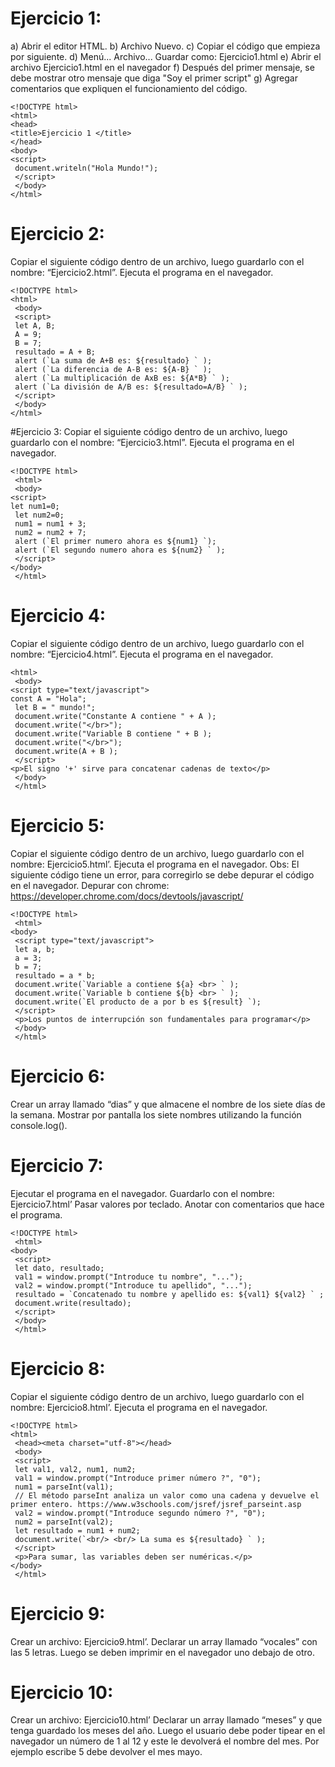 # Ejercicio 1: 
a) Abrir el editor HTML. 
b) Archivo Nuevo. 
c) Copiar el código que empieza por <!DOCTYPE html> siguiente. 
d) Menú... Archivo... Guardar como: Ejercicio1.html 
e) Abrir el archivo Ejercicio1.html en el navegador 
f) Después del primer mensaje, se debe mostrar otro mensaje que diga "Soy el primer script"
g) Agregar comentarios que expliquen el funcionamiento del código.
``` 
<!DOCTYPE html> 
<html> 
<head> 
<title>Ejercicio 1 </title> 
</head> 
<body> 
<script>
 document.writeln("Hola Mundo!");
 </script>
 </body> 
</html>
```

# Ejercicio 2:
 Copiar el siguiente código dentro de un archivo, luego guardarlo con el nombre: “Ejercicio2.html”. Ejecuta el programa en el navegador.
```
<!DOCTYPE html> 
<html>
 <body>
 <script>
 let A, B;
 A = 9;
 B = 7;
 resultado = A + B;
 alert (`La suma de A+B es: ${resultado} ` );
 alert (`La diferencia de A-B es: ${A-B} ` );
 alert (`La multiplicación de AxB es: ${A*B} ` );
 alert (`La división de A/B es: ${resultado=A/B} ` );
 </script>
 </body> 
</html>
```

#Ejercicio 3:
 Copiar el siguiente código dentro de un archivo, luego guardarlo con el nombre: “Ejercicio3.html”. Ejecuta el programa en el navegador.
```
<!DOCTYPE html>
 <html>
 <body> 
<script> 
let num1=0;
 let num2=0;
 num1 = num1 + 3;
 num2 = num2 + 7;
 alert (`El primer numero ahora es ${num1} `);
 alert (`El segundo numero ahora es ${num2} ` );
 </script> 
</body>
 </html>
```

# Ejercicio 4:
 Copiar el siguiente código dentro de un archivo, luego guardarlo con el nombre: “Ejercicio4.html”. Ejecuta el programa en el navegador.
``` 
<html>
 <body> 
<script type="text/javascript">
const A = "Hola";
 let B = " mundo!";
 document.write("Constante A contiene " + A );
 document.write("</br>");
 document.write("Variable B contiene " + B );
 document.write("</br>");
 document.write(A + B );
 </script> 
<p>El signo '+' sirve para concatenar cadenas de texto</p>
 </body>
 </html>
```

# Ejercicio 5:
 Copiar el siguiente código dentro de un archivo, luego guardarlo con el nombre: Ejercicio5.html’. Ejecuta el programa en el navegador. Obs: El siguiente código tiene un error, para corregirlo se debe depurar el código en el navegador. Depurar con chrome: https://developer.chrome.com/docs/devtools/javascript/
``` 
<!DOCTYPE html>
 <html>
<body>
 <script type="text/javascript">
 let a, b;
 a = 3;
 b = 7;
 resultado = a * b;
 document.write(`Variable a contiene ${a} <br> ` );
 document.write(`Variable b contiene ${b} <br> ` );
 document.write(`El producto de a por b es ${result} `);
 </script>
 <p>Los puntos de interrupción son fundamentales para programar</p>
 </body>
 </html>
```


# Ejercicio 6:
 Crear un array llamado “dias” y que almacene el nombre de los siete días de la semana. Mostrar por pantalla los siete nombres utilizando la función console.log().


# Ejercicio 7:
 Ejecutar el programa en el navegador. Guardarlo con el nombre: Ejercicio7.html’ Pasar valores por teclado. Anotar con comentarios que hace el programa.
``` 
<!DOCTYPE html>
 <html> 
<body>
 <script>
 let dato, resultado;
 val1 = window.prompt("Introduce tu nombre", "...");
 val2 = window.prompt("Introduce tu apellido", "...");
 resultado = `Concatenado tu nombre y apellido es: ${val1} ${val2} ` ;
 document.write(resultado);
 </script>
 </body>
 </html>
```

# Ejercicio 8:
 Copiar el siguiente código dentro de un archivo, luego guardarlo con el nombre: Ejercicio8.html’. Ejecuta el programa en el navegador.
``` 
<!DOCTYPE html> 
<html>
 <head><meta charset="utf-8"></head>
 <body>
 <script>
 let val1, val2, num1, num2;
 val1 = window.prompt("Introduce primer número ?", "0");
 num1 = parseInt(val1);
 // El método parseInt analiza un valor como una cadena y devuelve el primer entero. https://www.w3schools.com/jsref/jsref_parseint.asp
 val2 = window.prompt("Introduce segundo número ?", "0");
 num2 = parseInt(val2);
 let resultado = num1 + num2;
 document.write(`<br/> <br/> La suma es ${resultado} ` );
 </script>
 <p>Para sumar, las variables deben ser numéricas.</p> 
</body>
 </html>
```

# Ejercicio 9:
 Crear un archivo: Ejercicio9.html’. Declarar un array llamado “vocales” con las 5 letras. Luego se deben imprimir en el navegador uno debajo de otro.


# Ejercicio 10:
 Crear un archivo: Ejercicio10.html’ Declarar un array llamado “meses” y que tenga guardado los meses del año. Luego el usuario debe poder tipear en el navegador un número de 1 al 12 y este le devolverá el nombre del mes. Por ejemplo escribe 5 debe devolver el mes mayo.
